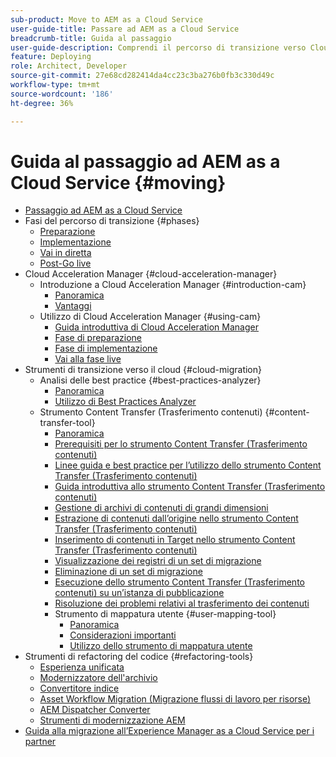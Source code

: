 ```yaml
---
sub-product: Move to AEM as a Cloud Service
user-guide-title: Passare ad AEM as a Cloud Service
breadcrumb-title: Guida al passaggio
user-guide-description: Comprendi il percorso di transizione verso Cloud Service.
feature: Deploying
role: Architect, Developer
source-git-commit: 27e68cd282414da4cc23c3ba276b0fb3c330d49c
workflow-type: tm+mt
source-wordcount: '186'
ht-degree: 36%

---
```



# Guida al passaggio ad AEM as a Cloud Service {#moving}

+ [Passaggio ad AEM as a Cloud Service](/help/move-to-cloud-service/home.md)
+ Fasi del percorso di transizione {#phases}
   + [Preparazione](/help/move-to-cloud-service/migration-readiness.md)
   + [Implementazione](/help/move-to-cloud-service/migration-implementation.md)
   + [Vai in diretta](/help/move-to-cloud-service/migration-go-live.md)
   + [Post-Go live](/help/move-to-cloud-service/migration-post-go-live.md)
+ Cloud Acceleration Manager {#cloud-acceleration-manager}
   + Introduzione a Cloud Acceleration Manager {#introduction-cam}
      + [Panoramica](/help/move-to-cloud-service/cloud-acceleration-manager/introduction/overview-cam.md)
      + [Vantaggi](/help/move-to-cloud-service/cloud-acceleration-manager/introduction/benefits-cam.md)
   + Utilizzo di Cloud Acceleration Manager {#using-cam}
      + [Guida introduttiva di Cloud Acceleration Manager](/help/move-to-cloud-service/cloud-acceleration-manager/using-cam/getting-started-cam.md)
      + [Fase di preparazione](/help/move-to-cloud-service/cloud-acceleration-manager/using-cam/cam-readiness-phase.md)
      + [Fase di implementazione](/help/move-to-cloud-service/cloud-acceleration-manager/using-cam/cam-implementation-phase.md)
      + [Vai alla fase live](/help/move-to-cloud-service/cloud-acceleration-manager/using-cam/cam-golive-phase.md)
+ Strumenti di transizione verso il cloud {#cloud-migration}
   + Analisi delle best practice {#best-practices-analyzer}
      + [Panoramica](/help/move-to-cloud-service/best-practices-analyzer/overview-best-practices-analyzer.md)
      + [Utilizzo di Best Practices Analyzer](/help/move-to-cloud-service/best-practices-analyzer/using-best-practices-analyzer.md)
   + Strumento Content Transfer (Trasferimento contenuti) {#content-transfer-tool}
      + [Panoramica](/help/move-to-cloud-service/content-transfer-tool/using-content-transfer-tool/overview-content-transfer-tool.md)
      + [Prerequisiti per lo strumento Content Transfer (Trasferimento contenuti)](/help/move-to-cloud-service/content-transfer-tool/using-content-transfer-tool/prerequisites-content-transfer-tool.md)
      + [Linee guida e best practice per l’utilizzo dello strumento Content Transfer (Trasferimento contenuti)](/help/move-to-cloud-service/content-transfer-tool/using-content-transfer-tool/guidelines-best-practices-content-transfer-tool.md)
      + [Guida introduttiva allo strumento Content Transfer (Trasferimento contenuti)](/help/move-to-cloud-service/content-transfer-tool/using-content-transfer-tool/getting-started-content-transfer-tool.md)
      + [Gestione di archivi di contenuti di grandi dimensioni](/help/move-to-cloud-service/content-transfer-tool/using-content-transfer-tool/handling-large-content-repositories.md)
      + [Estrazione di contenuti dall’origine nello strumento Content Transfer (Trasferimento contenuti)](/help/move-to-cloud-service/content-transfer-tool/using-content-transfer-tool/extracting-content.md)
      + [Inserimento di contenuti in Target nello strumento Content Transfer (Trasferimento contenuti)](/help/move-to-cloud-service/content-transfer-tool/using-content-transfer-tool/ingesting-content.md)
      + [Visualizzazione dei registri di un set di migrazione](/help/move-to-cloud-service/content-transfer-tool/using-content-transfer-tool/viewing-logs.md)
      + [Eliminazione di un set di migrazione](/help/move-to-cloud-service/content-transfer-tool/using-content-transfer-tool/deleting-migrationset.md)
      + [Esecuzione dello strumento Content Transfer (Trasferimento contenuti) su un’istanza di pubblicazione](/help/move-to-cloud-service/content-transfer-tool/using-content-transfer-tool/running-content-transfer-tool-publish-instance.md)
      + [Risoluzione dei problemi relativi al trasferimento dei contenuti](/help/move-to-cloud-service/content-transfer-tool/using-content-transfer-tool/troubleshooting-content-transfer-tool.md)
      + Strumento di mappatura utente {#user-mapping-tool}
         + [Panoramica](/help/move-to-cloud-service/content-transfer-tool/user-mapping-tool/overview-user-mapping-tool.md)
         + [Considerazioni importanti](/help/move-to-cloud-service/content-transfer-tool/user-mapping-tool/considerations-user-mapping-tool.md)
         + [Utilizzo dello strumento di mappatura utente](/help/move-to-cloud-service/content-transfer-tool/user-mapping-tool/using-user-mapping-tool.md)
+ Strumenti di refactoring del codice {#refactoring-tools}
   + [Esperienza unificata](/help/move-to-cloud-service/unified-experience.md)
   + [Modernizzatore dell&#39;archivio](/help/move-to-cloud-service/refactoring-tools/repo-modernizer.md)
   + [Convertitore indice](/help/move-to-cloud-service/refactoring-tools/index-converter.md)
   + [Asset Workflow Migration (Migrazione flussi di lavoro per risorse) ](/help/move-to-cloud-service/moving-to-aem-assets/asset-workflow-migration-tool.md)
   + [AEM Dispatcher Converter](/help/move-to-cloud-service/refactoring-tools/dispatcher-transformation-utility-tools.md)
   + [Strumenti di modernizzazione AEM](/help/move-to-cloud-service/refactoring-tools/aem-modernization-tools.md)
+ [Guida alla migrazione all’Experience Manager as a Cloud Service per i partner](/help/move-to-cloud-service/getting-started.md)
